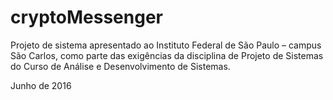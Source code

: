 # cryptoMessenger

Projeto de sistema apresentado ao Instituto Federal de São Paulo – campus São Carlos, como parte das exigências da disciplina de Projeto de Sistemas do Curso de Análise e Desenvolvimento de Sistemas. 

Junho de 2016
